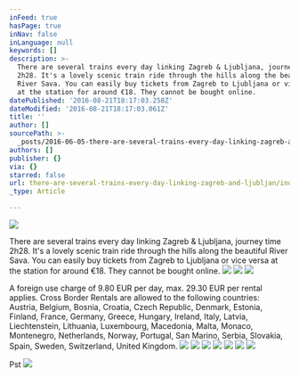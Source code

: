 ```yaml
---
inFeed: true
hasPage: true
inNav: false
inLanguage: null
keywords: []
description: >-
  There are several trains every day linking Zagreb & Ljubljana, journey time
  2h28. It's a lovely scenic train ride through the hills along the beautiful
  River Sava. You can easily buy tickets from Zagreb to Ljubljana or vice versa
  at the station for around €18. They cannot be bought online.
datePublished: '2016-08-21T18:17:03.258Z'
dateModified: '2016-08-21T18:17:03.061Z'
title: ''
author: []
sourcePath: >-
  _posts/2016-06-05-there-are-several-trains-every-day-linking-zagreb-and-ljubljan.md
authors: []
publisher: {}
via: {}
starred: false
url: there-are-several-trains-every-day-linking-zagreb-and-ljubljan/index.html
_type: Article

---
```

![](https://the-grid-user-content.s3-us-west-2.amazonaws.com/22cb4a8e-44b9-454b-be3e-19f72fdee788.jpg)

There are several trains every day linking Zagreb & Ljubljana, journey time 2h28\. It's a lovely scenic train ride through the hills along the beautiful River Sava. You can easily buy tickets from Zagreb to Ljubljana or vice versa at the station for around €18\. They cannot be bought online.
![](https://the-grid-user-content.s3-us-west-2.amazonaws.com/7454872f-0ed7-495c-ba9b-f4051cb30cc9.jpg)
![](https://the-grid-user-content.s3-us-west-2.amazonaws.com/afba7049-55ba-4e35-8462-dace0d933d30.jpg)
![](https://the-grid-user-content.s3-us-west-2.amazonaws.com/8035c71f-b06e-4ea6-b30e-783fffd45547.jpg)

A foreign use charge of 9.80 EUR per day, max. 29.30 EUR per rental applies. Cross Border Rentals are allowed to the following countries: Austria, Belgium, Bosnia, Croatia, Czech Republic, Denmark, Estonia, Finland, France, Germany, Greece, Hungary, Ireland, Italy, Latvia, Liechtenstein, Lithuania, Luxembourg, Macedonia, Malta, Monaco, Montenegro, Netherlands, Norway, Portugal, San Marino, Serbia, Slovakia, Spain, Sweden, Switzerland, United Kingdom.
![](https://the-grid-user-content.s3-us-west-2.amazonaws.com/bc3f288e-2442-4021-86d8-6fd872b5a1c5.jpg)
![](https://the-grid-user-content.s3-us-west-2.amazonaws.com/c7780fd0-4fd9-47a2-9a73-9cb25dc36dd0.jpg)
![](https://the-grid-user-content.s3-us-west-2.amazonaws.com/f6d75691-0b21-4fab-8737-dff9dbe71c0c.jpg)
![](https://the-grid-user-content.s3-us-west-2.amazonaws.com/544c432c-a2e1-4cea-9392-2f8423b2fde4.jpg)
![](https://the-grid-user-content.s3-us-west-2.amazonaws.com/2af8fe97-887f-4f38-95eb-0fa0e4d8ec05.jpg)
![](https://the-grid-user-content.s3-us-west-2.amazonaws.com/61bc3b8b-2113-4480-9707-cfaac339956d.jpg)
![](https://the-grid-user-content.s3-us-west-2.amazonaws.com/20b96469-570c-4bf2-b13c-b9263490635d.jpg)

Pst
![](https://the-grid-user-content.s3-us-west-2.amazonaws.com/c0a74e7b-2da9-4c88-99ea-1893b8446c87.jpg)